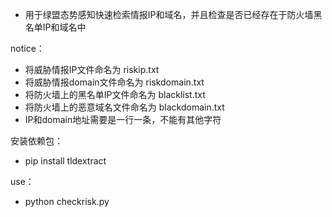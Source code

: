 * 用于绿盟态势感知快速检索情报IP和域名，并且检查是否已经存在于防火墙黑名单IP和域名中  
    
notice：  
* 将威胁情报IP文件命名为 riskip.txt  
* 将威胁情报domain文件命名为 riskdomain.txt  
* 将防火墙上的黑名单IP文件命名为 blacklist.txt  
* 将防火墙上的恶意域名文件命名为 blackdomain.txt  
* IP和domain地址需要是一行一条，不能有其他字符  


安装依赖包：
* pip install tldextract  


use：  
* python checkrisk.py  
